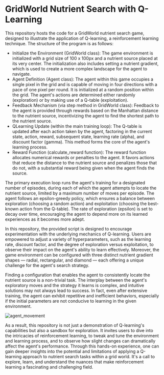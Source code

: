 # GridWorld Nutrient Search with Q-Learning
This repository hosts the code for a GridWorld nutrient search game, designed to illustrate the application of Q-learning, a reinforcement learning technique. The structure of the program is as follows:

- Initialize the Environment (GridWorld class): The game environment is initialized with a grid size of 100 x 100px and a nutrient source placed at its very center. The initialization also includes setting a nutrient gradient, which is used to create a more complex landscape for the agent to navigate.
- Agent Definition (Agent class): The agent within this game occupies a single pixel in the grid and is capable of moving in four directions with a pace of one pixel per round. It is initialized at a random position within the grid. The agent's actions are determined either randomly (exploration) or by making use of a Q-table (exploitation).
- Feedback Mechanism (via step method in GridWorld class): Feedback to the agent is provided through rewards based on the Manhattan distance to the nutrient source, incentivizing the agent to find the shortest path to the nutrient source.
- QLearning Update (within the main training loop): The Q-table is updated after each action taken by the agent, factoring in the current state, action, reward, subsequent state, learning rate (alpha), and discount factor (gamma). This method forms the core of the agent's learning process.
- Reward Function (calculate_reward function): The reward function allocates numerical rewards or penalties to the agent. It favors actions that reduce the distance to the nutrient source and penalizes those that do not, with a substantial reward being given when the agent finds the source.

The primary execution loop runs the agent's training for a designated number of episodes, during each of which the agent attempts to locate the nutrient source, limited by a maximum number of moves per episode. The agent follows an epsilon-greedy policy, which ensures a balance between exploration (choosing a random action) and exploitation (choosing the best-known action from the Q-table). The rate of exploration (epsilon) is set to decay over time, encouraging the agent to depend more on its learned experiences as it becomes more adept.

In this repository, the provided script is designed to encourage experimentation with the underlying mechanics of Q-learning. Users are empowered to adjust a variety of hyperparameters, such as the learning rate, discount factor, and the degree of exploration versus exploitation, to observe their impact on the agent's ability to learn effectively. Moreover, the game environment can be configured with three distinct nutrient gradient shapes — radial, rectangular, and diamond — each offering a unique challenge for the agent's search strategy.

Finding a configuration that enables the agent to consistently locate the nutrient source is a non-trivial task. The interplay between the agent's exploratory moves and the strategy it learns is complex, and intuitive solutions may not always lead to success. In fact, even after extensive training, the agent can exhibit repetitive and inefficient behaviors, especially if the initial parameters are not conducive to learning in the given environment.

![agent_movement](https://github.com/DataScienceFH/RL_QLearn_GridWorldGradient/assets/129044997/6f9ad032-a19d-42fb-8b0c-60942e693790)

As a result, this repository is not just a demonstration of Q-learning's capabilities but also a sandbox for exploration. It invites users to dive into the intricacies of reinforcement learning, to tweak and tune the environment and learning process, and to observe how slight changes can dramatically affect the agent's performance. Through this hands-on experience, one can gain deeper insights into the potential and limitations of applying a Q-learning approach to nutrient search tasks within a grid world. It's a call to explore, learn, and understand the nuances that make reinforcement learning a fascinating and challenging field.
